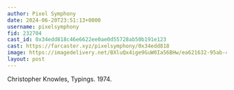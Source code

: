 ```yaml
---
author: Pixel Symphony
date: 2024-06-20T23:51:13+0000
username: pixelsymphony
fid: 232704
cast_id: 0x34edd818c46e6622ee0ae0d55728ab50b191e123
cast: https://farcaster.xyz/pixelsymphony/0x34edd818
image: https://imagedelivery.net/BXluQx4ige9GuW0Ia56BHw/ea621632-95ab-4657-9442-b4055415f500/original
layout: post
---
```


Christopher Knowles, Typings. 1974.

<img src='https://imagedelivery.net/BXluQx4ige9GuW0Ia56BHw/ea621632-95ab-4657-9442-b4055415f500/original' alt='' referrerpolicy='no-referrer'/>
